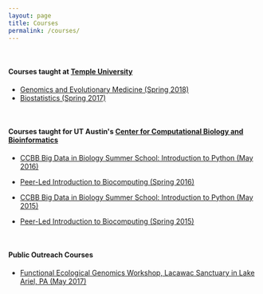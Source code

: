 ```yaml
---
layout: page
title: Courses
permalink: /courses/
---
```


<br>

#### **Courses taught at [Temple University](https://www.temple.edu/)**

+ [Genomics and Evolutionary Medicine (Spring 2018)](http://sjspielman.org/biol5112_spring2018)
+ [Biostatistics (Spring 2017)](http://sjspielman.org/bio5312_fall2017)


<br>

#### **Courses taught for UT Austin's [Center for Computational Biology and Bioinformatics](http://ccbb.biosci.utexas.edu/)**

+ [CCBB Big Data in Biology Summer School: Introduction to Python (May 2016)](http://sjspielman.org/bdib2016_python)

+ [Peer-Led Introduction to Biocomputing (Spring 2016)](http://CCBBatUT.github.io/Biocomputing_Spring2016)

+ [CCBB Big Data in Biology Summer School: Introduction to Python (May 2015)](http://sjspielman.org/ccbb_bigdata2015_python)

+ [Peer-Led Introduction to Biocomputing (Spring 2015)](http://CCBBatUT.github.io/Biocomputing_Spring2015)

<br>

#### **Public Outreach Courses**

+ [Functional Ecological Genomics Workshop, Lacawac Sanctuary in Lake Ariel, PA (May 2017)](http://sjspielman.org/lacawac2017)